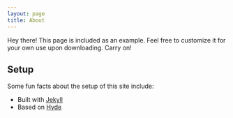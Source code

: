 ```yaml
---
layout: page
title: About
---
```


<p class="message">
  Hey there! This page is included as an example. Feel free to customize it for your own use upon downloading. Carry on!
</p>

## Setup

Some fun facts about the setup of this site include:

* Built with [Jekyll](http://jekyllrb.com)
* Based on [Hyde](http://hyde.getpoole.com)

